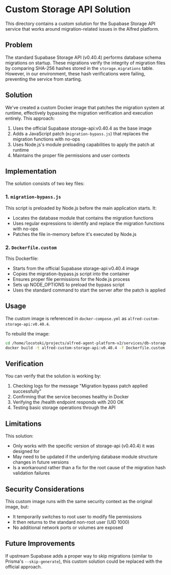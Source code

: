 # Custom Storage API Solution

This directory contains a custom solution for the Supabase Storage API service that works around migration-related issues in the Alfred platform.

## Problem

The standard Supabase Storage API (v0.40.4) performs database schema migrations on startup. These migrations verify the integrity of migration files by comparing SHA-256 hashes stored in the `storage.migrations` table. However, in our environment, these hash verifications were failing, preventing the service from starting.

## Solution

We've created a custom Docker image that patches the migration system at runtime, effectively bypassing the migration verification and execution entirely. This approach:

1. Uses the official Supabase storage-api:v0.40.4 as the base image
2. Adds a JavaScript patch (`migration-bypass.js`) that replaces the migration functions with no-ops
3. Uses Node.js's module preloading capabilities to apply the patch at runtime
4. Maintains the proper file permissions and user contexts

## Implementation

The solution consists of two key files:

### 1. `migration-bypass.js`

This script is preloaded by Node.js before the main application starts. It:
- Locates the database module that contains the migration functions
- Uses regular expressions to identify and replace the migration functions with no-ops
- Patches the file in-memory before it's executed by Node.js

### 2. `Dockerfile.custom`

This Dockerfile:
- Starts from the official Supabase storage-api:v0.40.4 image
- Copies the migration-bypass.js script into the container
- Ensures proper file permissions for the Node.js process
- Sets up NODE_OPTIONS to preload the bypass script
- Uses the standard command to start the server after the patch is applied

## Usage

The custom image is referenced in `docker-compose.yml` as `alfred-custom-storage-api:v0.40.4`.

To rebuild the image:

```bash
cd /home/locotoki/projects/alfred-agent-platform-v2/services/db-storage
docker build -t alfred-custom-storage-api:v0.40.4 -f Dockerfile.custom .
```

## Verification

You can verify that the solution is working by:

1. Checking logs for the message "Migration bypass patch applied successfully"
2. Confirming that the service becomes healthy in Docker
3. Verifying the /health endpoint responds with 200 OK
4. Testing basic storage operations through the API

## Limitations

This solution:
- Only works with the specific version of storage-api (v0.40.4) it was designed for
- May need to be updated if the underlying database module structure changes in future versions
- Is a workaround rather than a fix for the root cause of the migration hash validation failures

## Security Considerations

This custom image runs with the same security context as the original image, but:
- It temporarily switches to root user to modify file permissions
- It then returns to the standard non-root user (UID 1000)
- No additional network ports or volumes are exposed

## Future Improvements

If upstream Supabase adds a proper way to skip migrations (similar to Prisma's `--skip-generate`), this custom solution could be replaced with the official approach.
